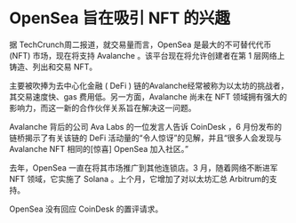 # OpenSea 旨在吸引 NFT 的兴趣




据 TechCrunch周二报道，就交易量而言，OpenSea 是最大的不可替代代币 (NFT) 市场，现在将支持 Avalanche 。该平台现在将允许创建者在第 1 层网络上铸造、列出和交易 NFT。

主要被吹捧为去中心化金融 ( DeFi ) 链的Avalanche经常被称为以太坊的挑战者，其交易速度快、gas 费用低。另一方面，Avalanche 尚未在 NFT 领域拥有强大的影响力，而这一新的合作伙伴关系旨在解决这一问题。

Avalanche 背后的公司 Ava Labs 的一位发言人告诉 CoinDesk ，6 月份发布的链桥揭示了有关该链的 DeFi 活动量的“令人惊讶”的见解，并且“很多人会发现与 Avalanche NFT 相同的[惊喜] OpenSea 加入社区。”

去年，OpenSea 一直在将其市场推广到其他连锁店。3 月，随着网络不断进军 NFT 领域，它实施了 Solana 。上个月，它增加了对以太坊汇总 Arbitrum的支持。

OpenSea 没有回应 CoinDesk 的置评请求。
